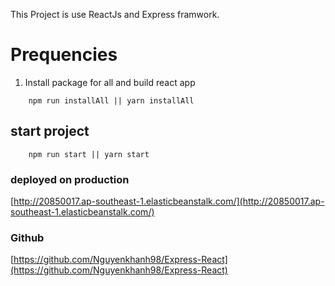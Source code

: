 This Project is use ReactJs and Express framwork.

# Prequencies
1. Install package for all and build react app
```
    npm run installAll || yarn installAll
```

## start project

```
    npm run start || yarn start
```

### deployed on production
[http://20850017.ap-southeast-1.elasticbeanstalk.com/](http://20850017.ap-southeast-1.elasticbeanstalk.com/)
### Github
[https://github.com/Nguyenkhanh98/Express-React](https://github.com/Nguyenkhanh98/Express-React)
